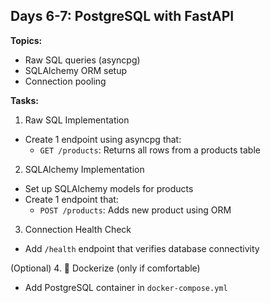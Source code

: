 ## Days 6-7: PostgreSQL with FastAPI

**Topics:**

- Raw SQL queries (asyncpg)
- SQLAlchemy ORM setup
- Connection pooling

**Tasks:**

1. Raw SQL Implementation
- Create 1 endpoint using asyncpg that:
  - `GET /products`: Returns all rows from a products table
2. SQLAlchemy Implementation
- Set up SQLAlchemy models for products
- Create 1 endpoint that:
  - `POST /products`: Adds new product using ORM
3. Connection Health Check
- Add `/health` endpoint that verifies database connectivity

(Optional)
4. 🐳 Dockerize (only if comfortable)

- Add PostgreSQL container in `docker-compose.yml`